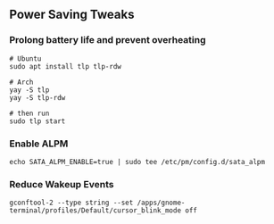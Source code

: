 ## Power Saving Tweaks

### Prolong battery life and prevent overheating

```
# Ubuntu
sudo apt install tlp tlp-rdw

# Arch
yay -S tlp
yay -S tlp-rdw

# then run
sudo tlp start
```

### Enable ALPM

```
echo SATA_ALPM_ENABLE=true | sudo tee /etc/pm/config.d/sata_alpm
```

### Reduce Wakeup Events

```
gconftool-2 --type string --set /apps/gnome-terminal/profiles/Default/cursor_blink_mode off
```
